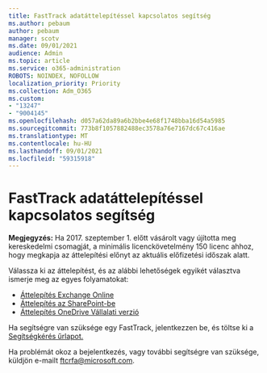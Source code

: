 ```yaml
---
title: FastTrack adatáttelepítéssel kapcsolatos segítség
ms.author: pebaum
author: pebaum
manager: scotv
ms.date: 09/01/2021
audience: Admin
ms.topic: article
ms.service: o365-administration
ROBOTS: NOINDEX, NOFOLLOW
localization_priority: Priority
ms.collection: Adm_O365
ms.custom:
- "13247"
- "9004145"
ms.openlocfilehash: d057a62da89a6b2bbe4e68f1748bba16d54a5985
ms.sourcegitcommit: 773b8f1057882488ec3578a76e7167dc67c416ae
ms.translationtype: MT
ms.contentlocale: hu-HU
ms.lasthandoff: 09/01/2021
ms.locfileid: "59315918"
---
```

# <a name="fasttrack-assistance-with-data-migration"></a>FastTrack adatáttelepítéssel kapcsolatos segítség

**Megjegyzés:** Ha 2017. szeptember 1. előtt vásárolt vagy újította meg kereskedelmi csomagját, a minimális licenckövetelmény 150 licenc ahhoz, hogy megkapja az áttelepítési előnyt az aktuális előfizetési időszak alatt.

Válassza ki az áttelepítést, és az alábbi lehetőségek egyikét választva ismerje meg az egyes folyamatokat: 

- [Áttelepítés Exchange Online](https://go.microsoft.com/fwlink/?linkid=2125831)
- [Áttelepítés az SharePoint-be](https://go.microsoft.com/fwlink/?linkid=2125639)
- [Áttelepítés OneDrive Vállalati verzió](https://go.microsoft.com/fwlink/?linkid=2125463)

Ha segítségre van szüksége egy FastTrack, jelentkezzen be, és töltse ki a [Segítségkérés űrlapot.](https://go.microsoft.com/fwlink/?linkid=2125443)

Ha problémát okoz a bejelentkezés, vagy további segítségre van szüksége, küldjön e-mailt ftcrfa@microsoft.com.